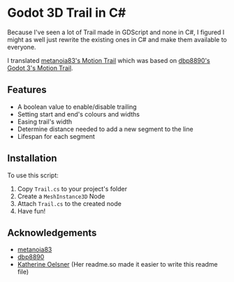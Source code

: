 
# Godot 3D Trail in C#

Because I've seen a lot of Trail made in GDScript and none in C#, I figured I might as well just rewrite the existing ones in C# and make them available to everyone.

I translated [metanoia83's Motion Trail](https://github.com/metanoia83/Godot-4.0-Motion-Trail) which was based on [dbp8890's Godot 3's Motion Trail](https://github.com/dbp8890/motion-trails).


## Features

- A boolean value to enable/disable trailing
- Setting start and end's colours and widths
- Easing trail's width
- Determine distance needed to add a new segment to the line
- Lifespan for each segment


## Installation

To use this script:

1. Copy `Trail.cs` to your project's folder
2. Create a `MeshInstance3D` Node
3. Attach `Trail.cs` to the created node
4. Have fun!
## Acknowledgements

 - [metanoia83](https://github.com/metanoia83/Godot-4.0-Motion-Trail)
 - [dbp8890](https://github.com/dbp8890/motion-trails/tree/master/MotionTrail)
 - [Katherine Oelsner](https://readme.so/) (Her readme.so made it easier to write this readme file)


